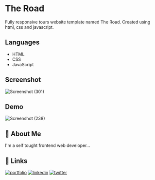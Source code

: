 # The Road
Fully responsive tours website template named The Road. Created using html, css and javascript.

## Languages
- HTML
- CSS
- JavaScript

## Screenshot
![Screenshot (301)](https://user-images.githubusercontent.com/93200960/215092673-c2a720f7-0108-4f76-900a-98d7964b961a.png)

## Demo
![Screenshot (238)](https://user-images.githubusercontent.com/93200960/196487774-30f0b87d-c630-4857-96cb-74944e4eeb31.png)

## 🚀 About Me
I'm a self tought frontend web developer...

## 🔗 Links
[![portfolio](https://img.shields.io/badge/my_portfolio-000?style=for-the-badge&logo=ko-fi&logoColor=white)](https://portfolio-me-karanchandekar.vercel.app/)
[![linkedin](https://img.shields.io/badge/linkedin-0A66C2?style=for-the-badge&logo=linkedin&logoColor=white)](https://www.linkedin.com/in/karan-chandekar-a87263219/)
[![twitter](https://img.shields.io/badge/twitter-1DA1F2?style=for-the-badge&logo=twitter&logoColor=white)](https://twitter.com/karanchandekar1)
